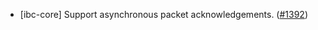 - [ibc-core] Support asynchronous packet acknowledgements.
  ([\#1392](https://github.com/cosmos/ibc-rs/pull/1392))
